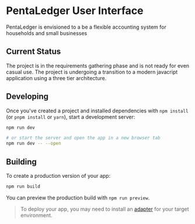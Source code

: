 # PentaLedger User Interface

PentaLedger is envisioned to a be a flexible accounting system for
households and small businesses

## Current Status

The project is in the requirements gathering phase and is not
ready for even casual use.  The project is undergoing a 
transition to a modern javacript application using a three
tier architecture.


## Developing

Once you've created a project and installed dependencies with `npm install` (or `pnpm install` or `yarn`), start a development server:

```bash
npm run dev

# or start the server and open the app in a new browser tab
npm run dev -- --open
```

## Building

To create a production version of your app:

```bash
npm run build
```

You can preview the production build with `npm run preview`.

> To deploy your app, you may need to install an [adapter](https://kit.svelte.dev/docs/adapters) for your target environment.
